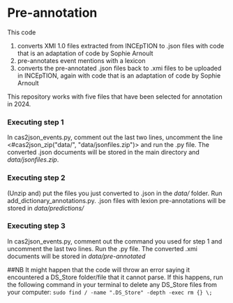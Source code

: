 # Pre-annotation
This code 
1. converts XMI 1.0 files extracted from INCEpTION to .json files with code that is an adaptation of code by Sophie Arnoult
2. pre-annotates event mentions with a lexicon
3. converts the pre-annotated .json files back to .xmi files to be uploaded in INCEpTION, again with code that is an adaptation of code by Sophie Arnoult

This repository works with five files that have been selected for annotation in 2024.

### Executing step 1
In cas2json_events.py, comment out the last two lines, uncomment the line <#cas2json_zip("data/", "data/jsonfiles.zip")> and run the .py file. The converted .json documents will be stored in the main directory and *data/jsonfiles.zip*. 

### Executing step 2
(Unzip and) put the files you just converted to .json in the *data/* folder. Run add_dictionary_annotations.py. .json files with lexion pre-annotations will be stored in *data/predictions/*

### Executing step 3
In cas2json_events.py, comment out the command you used for step 1 and uncomment the last two lines. Run the .py file. The converted .xmi documents will be stored in *data/pre-annotated*

##NB
It might happen that the code will throw an error saying it encountered a DS_Store folder/file that it cannot parse. If this happens, run the following command in your terminal to delete any DS_Store files from your computer: ```sudo find / -name ".DS_Store" -depth -exec rm {} \;```
